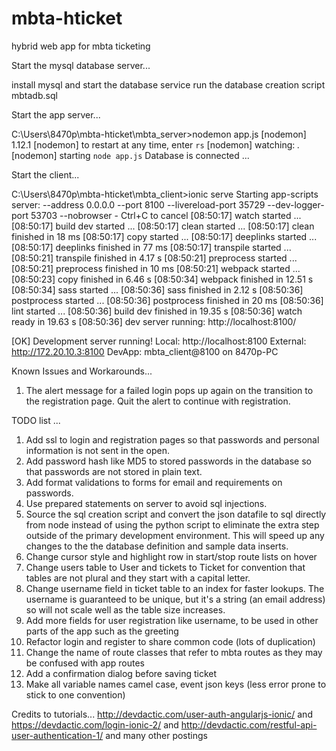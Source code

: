# mbta-hticket
hybrid web app for mbta ticketing

Start the mysql database server...

install mysql and start the database service
run the database creation script mbtadb.sql

Start the app server...

C:\Users\8470p\mbta-hticket\mbta_server>nodemon app.js
[nodemon] 1.12.1
[nodemon] to restart at any time, enter `rs`
[nodemon] watching: *.*
[nodemon] starting `node app.js`
Database is connected ...

Start the client...

C:\Users\8470p\mbta-hticket\mbta_client>ionic serve
Starting app-scripts server: --address 0.0.0.0 --port 8100 --livereload-port
35729 --dev-logger-port 53703 --nobrowser - Ctrl+C to cancel
[08:50:17]  watch started ...
[08:50:17]  build dev started ...
[08:50:17]  clean started ...
[08:50:17]  clean finished in 18 ms
[08:50:17]  copy started ...
[08:50:17]  deeplinks started ...
[08:50:17]  deeplinks finished in 77 ms
[08:50:17]  transpile started ...
[08:50:21]  transpile finished in 4.17 s
[08:50:21]  preprocess started ...
[08:50:21]  preprocess finished in 10 ms
[08:50:21]  webpack started ...
[08:50:23]  copy finished in 6.46 s
[08:50:34]  webpack finished in 12.51 s
[08:50:34]  sass started ...
[08:50:36]  sass finished in 2.12 s
[08:50:36]  postprocess started ...
[08:50:36]  postprocess finished in 20 ms
[08:50:36]  lint started ...
[08:50:36]  build dev finished in 19.35 s
[08:50:36]  watch ready in 19.63 s
[08:50:36]  dev server running: http://localhost:8100/

[OK] Development server running!
     Local: http://localhost:8100
     External: http://172.20.10.3:8100
     DevApp: mbta_client@8100 on 8470p-PC
	 
	 
Known Issues and Workarounds...

1. 	 The alert message for a failed login pops up again on the transition to the registration page. Quit the alert to continue with registration.


TODO list ...
1. Add ssl to login and registration pages so that passwords and personal information is not sent in the open.
2. Add password hash like MD5 to stored passwords in the database so that passwords are not stored in plain text.
3. Add format validations to forms for email and requirements on passwords.
4. Use prepared statements on server to avoid sql injections.
5. Source the sql creation script and convert the json datafile to sql directly from node instead of using the python script to eliminate the extra step outside of the primary development environment. This will speed up any changes to the the database definition and sample data inserts.
6. Change cursor style and highlight row in start/stop route lists on hover
7. Change users table to User and tickets to Ticket for convention that tables are not plural and they start with a capital letter.
8. Change username field in ticket table to an index for faster lookups. The username is guaranteed to be unique, but it's a string (an email address) so will not scale well as the table size increases.
9. Add more fields for user registration like username, to be used in other parts of the app such as the greeting
10. Refactor login and register to share common code (lots of duplication)
11. Change the name of route classes that refer to mbta routes as they may be confused with app routes
12. Add a confirmation dialog before saving ticket
13. Make all variable names camel case, event json keys (less error prone to stick to one convention)

Credits to tutorials...
http://devdactic.com/user-auth-angularjs-ionic/
and https://devdactic.com/login-ionic-2/
and http://devdactic.com/restful-api-user-authentication-1/
and many other postings
